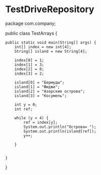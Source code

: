 # TestDriveRepository
package com.company;

public class TestArrays {

    public static void main(String[] args) {
        int[] index = new int[4];
        String[] island = new String[4];

        index[0] = 1;
        index[1] = 3;
        index[2] = 0;
        index[3] = 2;

        island[0] = "Бермуды";
        island[1] = "Фиджи";
        island[2] = "Азорские острова";
        island[3] = "Косумель";

        int y = 0;
        int ref;

        while (y < 4) {
            ref = index[y];
            System.out.println("Острова= ");
            System.out.println(island[ref]);
            y++;

        }


    }
}
